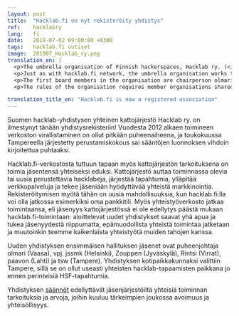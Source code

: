 ```yaml
---
layout: post
title:  "Hacklab.fi on nyt rekisteröity yhdistys"
ref:    hacklabry
lang:   fi
date:   2019-07-02 09:00:00 +0300
tags:   hacklab.fi uutiset
image:  201907_Hacklab_ry.png
translation_en: |
  <p>The umbrella organisation of Finnish hackerspaces, Hacklab ry. (<i>registered association</i>), has now been added into the national association registry! Formalising the network, which first started in 2012, has been a subject of discussion for a long time, and the fouding meeting was finally arranged in May, resulting in finally rewriting the draft of the rules.</p>
  <p>Just as with hacklab.fi network, the umbrella organisation works to benefit its members. The organisation helps existing or newly founded hacklabs, arrages happenings, adminstrates network services and does cooperative marketing for its members. Now that the collective is officially recognized, it has possibility e.g. to open its own bank account. The cooperation network also continues to exist, and membership is not required to access hacklab.fi activities: new organisations get help and support regardless of membership, informal shared activities continue and also we do different kinds of things together with other organisations.</p> 
  <p>The first board members in the organisation are chairperson olmari (Vaasa), vice chairp. jssmk (Helsinki), Rintsi (Virrat), paavon (Lahti) and tsw (Tampere). The home city for organisation was selected to be Tampere, because it has often been the location for hacklab meetings even before traditional HSF events.</p>
  <p>The rules of the organisation requires member organisations shared principles and values of operation, among some of most important ones being openness and sense of community.</p>

translation_title_en: "Hacklab.fi is now a registered association"
---
```

Suomen hacklab-yhdistysen yhteinen kattojärjestö Hacklab ry. on ilmestynyt tänään yhdistysrekisteriin! Vuodesta 2012 alkaen toimineen verkoston virallistaminen on ollut pitkään puheenaiheena, ja toukokuussa Tampereella järjestetty perustamiskokous sai sääntöjen luonnoksen vihdoin kirjoitettua puhtaaksi.

Hacklab.fi-verkostosta tuttuun tapaan myös kattojärjestön tarkoituksena on toimia jäsentensä yhteiseksi eduksi. Kattojärjestö auttaa toiminnassa olevia tai uusia perustettavia hacklabeja, järjestää tapahtumia, ylläpitää verkkopalveluja ja tekee jäseniään hyödyttävää yhteistä markkinointia. Rekisteröitymisen myötä tähän on uusia mahdollisuuksia, kun hacklab.fi:lla voi olla jatkossa esimerkiksi oma pankkitili. Myös yhteistyöverkosto jatkaa toimintaansa, eli jäsenyys kattojärjestössä ei ole edellytys päästä mukaan hacklab.fi-toimintaan: aloittelevat uudet yhdistykset saavat yhä apua ja tukea jäsenyydestä riippumatta, epämuodollista yhteistä toimintaa jatketaan ja muutoinkin teemme kaikenlaista yhteistyötä muiden tahojen kanssa.

Uuden yhdistyksen ensimmäisen hallituksen jäsenet ovat puheenjohtaja olmari (Vaasa), vpj. jssmk (Helsinki), Zouppen (Jyväskylä), Rintsi (Virrat), paavon (Lahti) ja tsw (Tampere). Yhdistyksen kotipaikkakunnaksi valittiin Tampere, sillä se on ollut useasti yhteisten hacklab-tapaamisten paikkana jo ennen perinteisiä HSF-tapahtumia.

Yhdistyksen [säännöt](/saannot.html) edellyttävät jäsenjärjestöiltä yhteisiä toiminnan tarkoituksia ja arvoja, joihin kuuluu tärkeimpien joukossa avoimuus ja yhteisöllisyys.


